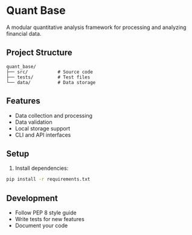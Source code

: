 # Quant Base

A modular quantitative analysis framework for processing and analyzing financial data.

## Project Structure

```
quant_base/
├── src/           # Source code
├── tests/         # Test files
└── data/          # Data storage
```

## Features
- Data collection and processing
- Data validation
- Local storage support
- CLI and API interfaces

## Setup
1. Install dependencies:
```bash
pip install -r requirements.txt
```

## Development
- Follow PEP 8 style guide
- Write tests for new features
- Document your code
